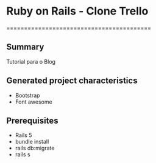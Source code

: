 # Ruby on Rails - Clone Trello
=========================================

Summary
-------
Tutorial para o Blog

Generated project characteristics
-------------------------

* Bootstrap
* Font awesome

Prerequisites
-------------

- Rails 5
- bundle install
- rails db:migrate
- rails s
